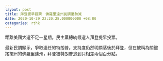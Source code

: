 ```yaml
---
layout: post
title: 拜登提早投票　佛羅里達州民調優勢減
date: 2020-10-29 22:20:28.000000000 +08:00
categories: rthk
---
```


距離美國大選不足一星期，民主黨總統候選人拜登提早投票。

最新民調顯示，爭取連任的特朗普，支持度仍然明顯落後於拜登，但在被稱為關鍵搖擺州的佛羅里達州，拜登被特朗普追到只相差兩個百分點。
